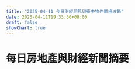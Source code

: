 ```yaml
---
title: "2025-04-11 今日財經洞見與臺中物件價格波動"
date: 2025-04-11T19:33:30+08:00
draft: false
showChart: true
---
```


# 每日房地產與財經新聞摘要



